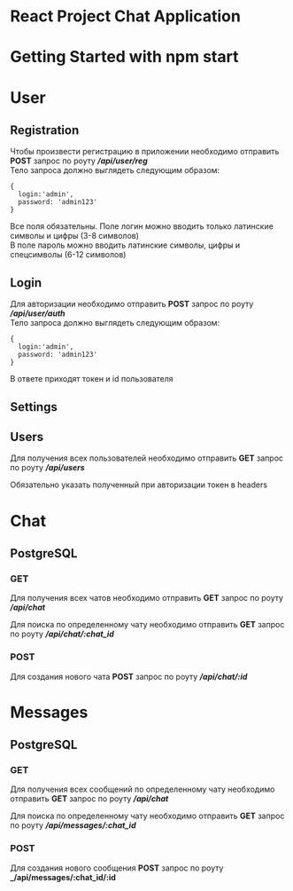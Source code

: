 # React Project Chat Application

# Getting Started with npm start

# User

## Registration

Чтобы произвести регистрацию в приложении необходимо отправить **POST** запрос по роуту **_/api/user/reg_** <br>
Тело запроса должно выглядеть следующим образом:

```
{
  login:'admin',
  password: 'admin123'
}
```

Все поля обязательны. Поле логин можно вводить только латинские символы и цифры (3-8 символов) <br>
В поле пароль можно вводить латинские символы, цифры и спецсимволы (6-12 символов)

## Login

Для авторизации необходимо отправить **POST** запрос по роуту **_/api/user/auth_** <br>
Тело запроса должно выглядеть следующим образом:

```
{
  login:'admin',
  password: 'admin123'
}
```

В ответе приходят токен и id пользователя

## Settings

## Users

Для получения всех пользователей необходимо отправить **GET** запрос по роуту **_/api/users_**<br>

Обязательно указать полученный при авторизации токен в headers

# Chat

## PostgreSQL

### GET

Для получения всех чатов необходимо отправить **GET** запрос по роуту **_/api/chat_**<br>

Для поиска по определенному чату необходимо отправить **GET** запрос по роуту **_/api/chat/:chat_id_**<br>

### POST

Для создания нового чата **POST** запрос по роуту **_/api/chat/:id_**<br>

# Messages

## PostgreSQL

### GET

Для получения всех сообщений по определенному чату необходимо отправить **GET** запрос по роуту **_/api/chat_**<br>

Для поиска по определенному чату необходимо отправить **GET** запрос по роуту **_/api/messages/:chat_id_**<br>

### POST

Для создания нового сообщения **POST** запрос по роуту **\_/api/messages/:chat_id/:id**<br>
